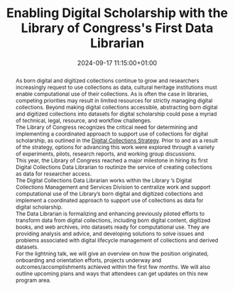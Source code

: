---
abstract: "As born digital and digitized collections continue to grow and researchers
  increasingly request to use collections as data, cultural heritage institutions
  must enable computational use of their collections. As is often the case in libraries,
  competing priorities may result in limited resources for strictly managing digital
  collections. Beyond making digital collections accessible, abstracting born digital
  and digitized collections into datasets for digital scholarship could pose a myriad
  of technical, legal, resource, and workflow challenges.   \n\nThe Library of Congress
  recognizes the critical need for determining and implementing a coordinated approach
  to support use of collections for digital scholarship, as outlined in the [Digital
  Collections Strategy][1]. Prior to and as a result of the strategy, options for
  advancing this work were explored through a variety of experiments, pilots, research
  reports, and working group discussions. \n\nThis year, the Library of Congress reached
  a major milestone in hiring its first Digital Collections Data Librarian to routinize
  the service of creating collections as data for researcher access.   \n\nThe Digital
  Collections Data Librarian works within the Library ’s Digital Collections Management
  and Services Division to centralize work and support computational use of the Library’s
  born digital and digitized collections and implement a coordinated approach to support
  use of collections as data for digital scholarship. \n\nThe Data Librarian is formalizing
  and enhancing previously piloted efforts to transform data from digital collections,
  including born digital content, digitized books, and web archives, into datasets
  ready for computational use. They are providing analysis and advice, and developing
  solutions to solve issues and problems associated with digital lifecycle management
  of collections and derived datasets.  \n\nFor the lightning talk, we will give an
  overview on how the position originated, onboarding and orientation efforts, projects
  underway and outcomes/accomplishments achieved within the first few months. We will
  also outline upcoming plans and ways that attendees can get updates on this new
  program area.  \n\n\n\n  [1]: https://blogs.loc.gov/thesignal/2021/12/library-of-congress-digital-collections-strategy-published/"
creators:
- Camille Salas
date: 2024-09-17 11:15:00+01:00
document_url: https://doi.org/10.5281/zenodo.13652332
grand_parent: iPRES
institutions: []
keywords:
- governance, resourcing, and management for dp
- from document to data
landing_page_url: https://zenodo.org/records/13652332
language: eng
layout: publication
license: Creative Commons Attribution Share-Alike 4.0 (CC-BY-SA-4.0)
notes_url: https://docs.google.com/document/d/1q7uNrEVGePdeRV2G9qDrO4AfNgIr2YY_xpKU99e61Yo/edit#heading=h.aar4tupij1po
parent: iPRES 2024
publication_type: lightning talk
size: null
slides_url: https://zenodo.org/records/13652332
source_name: iPRES
stream_url: https://www.archief.vlaanderen.be/archief/records/dossiers/5acb210228ce4315ae650812d056a482329eb83ed2dc42398a51505dc153be81/documents/33b18535dd5843ffb8f79c836fadf7895bec43f73c7f4e4682ff38249050ad85
title: Enabling Digital Scholarship with the Library of Congress's First Data Librarian
year: 2024
---